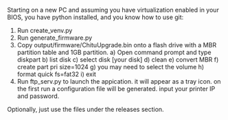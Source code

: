 Starting on a new PC and assuming you have virtualization enabled in your BIOS, you have python installed, and you know how to use git:

1) Run create_venv.py
2) Run generate_firmware.py
3) Copy output/firmware/ChituUpgrade.bin onto a flash drive with a MBR partition table and 1GB partition.
  a) Open command prompt and type diskpart
  b) list disk
  c) select disk [your disk]
  d) clean
  e) convert MBR
  f) create part pri size=1024
  g) you may need to select the volume
  h) format quick fs=fat32
  i) exit
4) Run ftp_serv.py to launch the appication. it will appear as a tray icon. on the first run a configuration file will be generated. input your printer IP and password.

Optionally, just use the files under the releases section.
